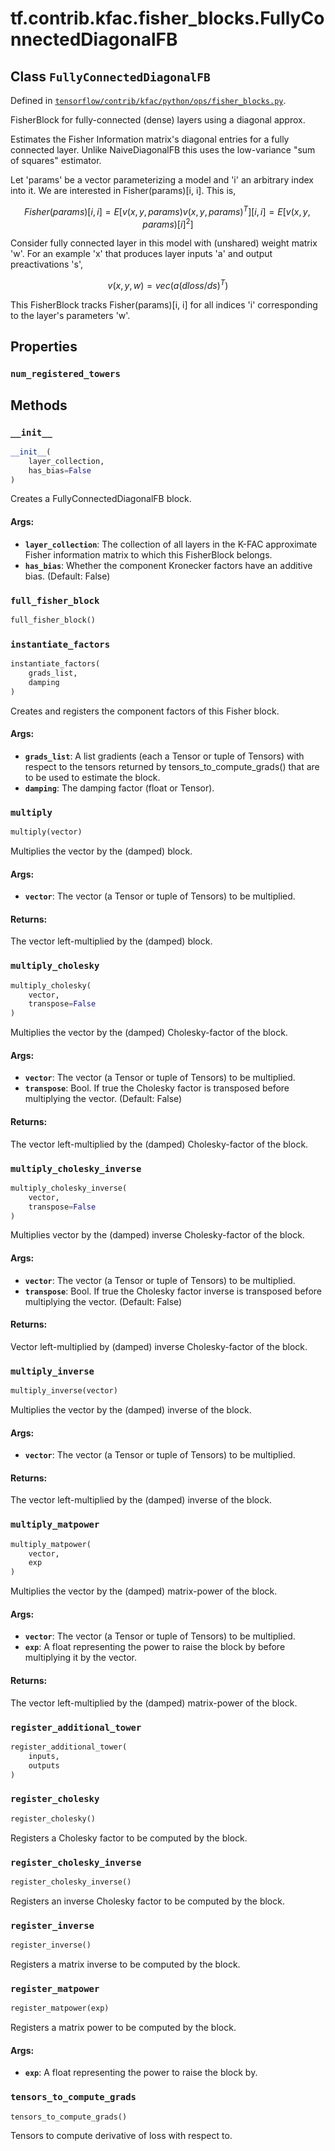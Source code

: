 <div itemscope itemtype="http://developers.google.com/ReferenceObject">
<meta itemprop="name" content="tf.contrib.kfac.fisher_blocks.FullyConnectedDiagonalFB" />
<meta itemprop="property" content="num_registered_towers"/>
<meta itemprop="property" content="__init__"/>
<meta itemprop="property" content="full_fisher_block"/>
<meta itemprop="property" content="instantiate_factors"/>
<meta itemprop="property" content="multiply"/>
<meta itemprop="property" content="multiply_cholesky"/>
<meta itemprop="property" content="multiply_cholesky_inverse"/>
<meta itemprop="property" content="multiply_inverse"/>
<meta itemprop="property" content="multiply_matpower"/>
<meta itemprop="property" content="register_additional_tower"/>
<meta itemprop="property" content="register_cholesky"/>
<meta itemprop="property" content="register_cholesky_inverse"/>
<meta itemprop="property" content="register_inverse"/>
<meta itemprop="property" content="register_matpower"/>
<meta itemprop="property" content="tensors_to_compute_grads"/>
</div>

# tf.contrib.kfac.fisher_blocks.FullyConnectedDiagonalFB

## Class `FullyConnectedDiagonalFB`





Defined in [`tensorflow/contrib/kfac/python/ops/fisher_blocks.py`](https://www.tensorflow.org/code/tensorflow/contrib/kfac/python/ops/fisher_blocks.py).

FisherBlock for fully-connected (dense) layers using a diagonal approx.

Estimates the Fisher Information matrix's diagonal entries for a fully
connected layer. Unlike NaiveDiagonalFB this uses the low-variance "sum of
squares" estimator.

Let 'params' be a vector parameterizing a model and 'i' an arbitrary index
into it. We are interested in Fisher(params)[i, i]. This is,

  $$Fisher(params)[i, i] = E[ v(x, y, params) v(x, y, params)^T ][i, i]
                       = E[ v(x, y, params)[i] ^ 2 ]$$

Consider fully connected layer in this model with (unshared) weight matrix
'w'. For an example 'x' that produces layer inputs 'a' and output
preactivations 's',

  $$v(x, y, w) = vec( a (d loss / d s)^T )$$

This FisherBlock tracks Fisher(params)[i, i] for all indices 'i' corresponding
to the layer's parameters 'w'.

## Properties

<h3 id="num_registered_towers"><code>num_registered_towers</code></h3>





## Methods

<h3 id="__init__"><code>__init__</code></h3>

``` python
__init__(
    layer_collection,
    has_bias=False
)
```

Creates a FullyConnectedDiagonalFB block.

#### Args:

* <b>`layer_collection`</b>: The collection of all layers in the K-FAC approximate
      Fisher information matrix to which this FisherBlock belongs.
* <b>`has_bias`</b>: Whether the component Kronecker factors have an additive bias.
      (Default: False)

<h3 id="full_fisher_block"><code>full_fisher_block</code></h3>

``` python
full_fisher_block()
```



<h3 id="instantiate_factors"><code>instantiate_factors</code></h3>

``` python
instantiate_factors(
    grads_list,
    damping
)
```

Creates and registers the component factors of this Fisher block.

#### Args:

* <b>`grads_list`</b>: A list gradients (each a Tensor or tuple of Tensors) with
      respect to the tensors returned by tensors_to_compute_grads() that
      are to be used to estimate the block.
* <b>`damping`</b>: The damping factor (float or Tensor).

<h3 id="multiply"><code>multiply</code></h3>

``` python
multiply(vector)
```

Multiplies the vector by the (damped) block.

#### Args:

* <b>`vector`</b>: The vector (a Tensor or tuple of Tensors) to be multiplied.


#### Returns:

The vector left-multiplied by the (damped) block.

<h3 id="multiply_cholesky"><code>multiply_cholesky</code></h3>

``` python
multiply_cholesky(
    vector,
    transpose=False
)
```

Multiplies the vector by the (damped) Cholesky-factor of the block.

#### Args:

* <b>`vector`</b>: The vector (a Tensor or tuple of Tensors) to be multiplied.
* <b>`transpose`</b>: Bool. If true the Cholesky factor is transposed before
    multiplying the vector. (Default: False)


#### Returns:

The vector left-multiplied by the (damped) Cholesky-factor of the block.

<h3 id="multiply_cholesky_inverse"><code>multiply_cholesky_inverse</code></h3>

``` python
multiply_cholesky_inverse(
    vector,
    transpose=False
)
```

Multiplies vector by the (damped) inverse Cholesky-factor of the block.

#### Args:

* <b>`vector`</b>: The vector (a Tensor or tuple of Tensors) to be multiplied.
* <b>`transpose`</b>: Bool. If true the Cholesky factor inverse is transposed
    before multiplying the vector. (Default: False)

#### Returns:

Vector left-multiplied by (damped) inverse Cholesky-factor of the block.

<h3 id="multiply_inverse"><code>multiply_inverse</code></h3>

``` python
multiply_inverse(vector)
```

Multiplies the vector by the (damped) inverse of the block.

#### Args:

* <b>`vector`</b>: The vector (a Tensor or tuple of Tensors) to be multiplied.


#### Returns:

The vector left-multiplied by the (damped) inverse of the block.

<h3 id="multiply_matpower"><code>multiply_matpower</code></h3>

``` python
multiply_matpower(
    vector,
    exp
)
```

Multiplies the vector by the (damped) matrix-power of the block.

#### Args:

* <b>`vector`</b>: The vector (a Tensor or tuple of Tensors) to be multiplied.
* <b>`exp`</b>: A float representing the power to raise the block by before
    multiplying it by the vector.


#### Returns:

The vector left-multiplied by the (damped) matrix-power of the block.

<h3 id="register_additional_tower"><code>register_additional_tower</code></h3>

``` python
register_additional_tower(
    inputs,
    outputs
)
```



<h3 id="register_cholesky"><code>register_cholesky</code></h3>

``` python
register_cholesky()
```

Registers a Cholesky factor to be computed by the block.

<h3 id="register_cholesky_inverse"><code>register_cholesky_inverse</code></h3>

``` python
register_cholesky_inverse()
```

Registers an inverse Cholesky factor to be computed by the block.

<h3 id="register_inverse"><code>register_inverse</code></h3>

``` python
register_inverse()
```

Registers a matrix inverse to be computed by the block.

<h3 id="register_matpower"><code>register_matpower</code></h3>

``` python
register_matpower(exp)
```

Registers a matrix power to be computed by the block.

#### Args:

* <b>`exp`</b>: A float representing the power to raise the block by.

<h3 id="tensors_to_compute_grads"><code>tensors_to_compute_grads</code></h3>

``` python
tensors_to_compute_grads()
```

Tensors to compute derivative of loss with respect to.



